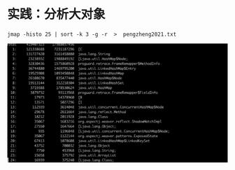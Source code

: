 # 实践：分析大对象

```text
jmap -histo 25 | sort -k 3 -g -r  >  pengzheng2021.txt
```

![](../.gitbook/assets/image%20%2827%29.png)

